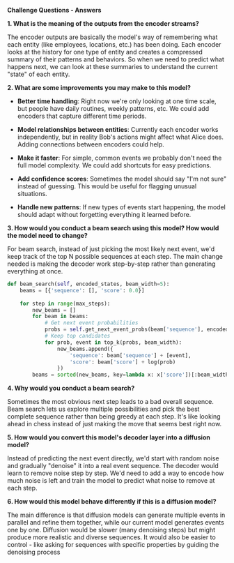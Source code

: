 **Challenge Questions - Answers**

**1. What is the meaning of the outputs from the encoder streams?**

The encoder outputs are basically the model's way of remembering what each entity (like employees, locations, etc.) has been doing. Each encoder looks at the history for one type of entity and creates a compressed summary of their patterns and behaviors. So when we need to predict what happens next, we can look at these summaries to understand the current "state" of each entity.

**2. What are some improvements you may make to this model?**

- **Better time handling**: Right now we're only looking at one time scale, but people have daily routines, weekly patterns, etc. We could add encoders that capture different time periods.

- **Model relationships between entities**: Currently each encoder works independently, but in reality Bob's actions might affect what Alice does. Adding connections between encoders could help.

- **Make it faster**: For simple, common events we probably don't need the full model complexity. We could add shortcuts for easy predictions.

- **Add confidence scores**: Sometimes the model should say "I'm not sure" instead of guessing. This would be useful for flagging unusual situations.

- **Handle new patterns**: If new types of events start happening, the model should adapt without forgetting everything it learned before.

**3. How would you conduct a beam search using this model? How would the model need to change?**

For beam search, instead of just picking the most likely next event, we'd keep track of the top N possible sequences at each step. The main change needed is making the decoder work step-by-step rather than generating everything at once.

```python
def beam_search(self, encoded_states, beam_width=5):
    beams = [{'sequence': [], 'score': 0.0}]
    
    for step in range(max_steps):
        new_beams = []
        for beam in beams:
            # Get next event probabilities
            probs = self.get_next_event_probs(beam['sequence'], encoded_states)
            # Keep top candidates
            for prob, event in top_k(probs, beam_width):
                new_beams.append({
                    'sequence': beam['sequence'] + [event],
                    'score': beam['score'] + log(prob)
                })
        beams = sorted(new_beams, key=lambda x: x['score'])[:beam_width]
```

**4. Why would you conduct a beam search?**

Sometimes the most obvious next step leads to a bad overall sequence. Beam search lets us explore multiple possibilities and pick the best complete sequence rather than being greedy at each step. It's like looking ahead in chess instead of just making the move that seems best right now.

**5. How would you convert this model's decoder layer into a diffusion model?**

Instead of predicting the next event directly, we'd start with random noise and gradually "denoise" it into a real event sequence. The decoder would learn to remove noise step by step. We'd need to add a way to encode how much noise is left and train the model to predict what noise to remove at each step.

**6. How would this model behave differently if this is a diffusion model?**

The main difference is that diffusion models can generate multiple events in parallel and refine them together, while our current model generates events one by one. Diffusion would be slower (many denoising steps) but might produce more realistic and diverse sequences. It would also be easier to control - like asking for sequences with specific properties by guiding the denoising process